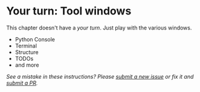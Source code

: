 # Your turn: Tool windows

This chapter doesn't have a *your turn*. Just play with the various windows.

* Python Console
* Terminal
* Structure
* TODOs
* and more

*See a mistake in these instructions? Please [submit a new issue](https://github.com/talkpython/mastering-pycharm-course/issues) or fix it and [submit a PR](https://github.com/talkpython/mastering-pycharm-course/pulls).*